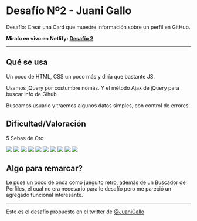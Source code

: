 # Desafío Nº2 - Juani Gallo

Desafío: Crear una Card que muestre información sobre un perfil en GitHub.


**Miralo en vivo en Netlify: [Desafío 2](https://desafio-dos-juani-gallo.netlify.app/)**

---

## Qué se usa

Un poco de HTML, CSS un poco más y diría que bastante JS.

Usamos jQuery por costumbre nomás. Y el método Ajax de jQuery para buscar info de Gihub

Buscamos usuario y traemos algunos datos simples, con control de errores.

## Dificultad/Valoración

5 Sebas de Oro

![](https://i.ibb.co/9bvBx6H/sebadeoro-mini.png)
![](https://i.ibb.co/9bvBx6H/sebadeoro-mini.png)
![](https://i.ibb.co/9bvBx6H/sebadeoro-mini.png)
![](https://i.ibb.co/9bvBx6H/sebadeoro-mini.png)
![](https://i.ibb.co/9bvBx6H/sebadeoro-mini.png)
![](https://i.ibb.co/k8wPsDr/sebadeoro-mini-disabled.png)
![](https://i.ibb.co/k8wPsDr/sebadeoro-mini-disabled.png)
![](https://i.ibb.co/k8wPsDr/sebadeoro-mini-disabled.png)
![](https://i.ibb.co/k8wPsDr/sebadeoro-mini-disabled.png)
![](https://i.ibb.co/k8wPsDr/sebadeoro-mini-disabled.png)


## Algo para remarcar?

Le puse un poco de onda como jueguito retro, además de un Buscador de Perfiles, el cual no era necesario para le desafío pero me pareció un agregado funcional interesante.

---

Este es el desafío propuesto en el twitter de [@JuaniGallo](https://twitter.com/JuaniGallo)